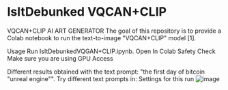# IsItDebunked VQCAN+CLIP
VQCAN+CLIP AI ART GENERATOR
The goal of this repository is to provide a Colab notebook to run the text-to-image "VQCAN+CLIP" model [1].

Usage
Run IsItDebunkedVQGAN+CLIP.ipynb. Open In Colab
Safety Check
Make sure you are using GPU Access


Different results obtained with the text prompt: "the first day of bitcoin "unreal engine"".
Try different text prompts in:
Settings for this run
![image](https://user-images.githubusercontent.com/77926469/190866084-15a2458d-0b61-4481-bd83-345d70a1c9ff.png)
